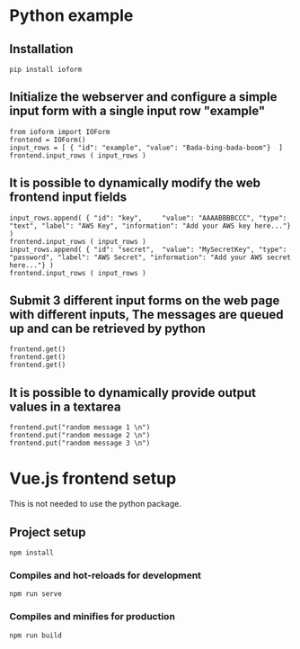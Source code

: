 # Python example

## Installation
```
pip install ioform
```

## Initialize the webserver and configure a simple input form with a single input row "example"
```
from ioform import IOForm
frontend = IOForm()
input_rows = [ { "id": "example", "value": "Bada-bing-bada-boom"}  ]
frontend.input_rows ( input_rows )
```
## It is possible to dynamically modify the web frontend input fields
```
input_rows.append( { "id": "key",     "value": "AAAABBBBCCC", "type": "text", "label": "AWS Key", "information": "Add your AWS key here..."} )
frontend.input_rows ( input_rows )
input_rows.append( { "id": "secret",  "value": "MySecretKey", "type": "password", "label": "AWS Secret", "information": "Add your AWS secret here..."} )
frontend.input_rows ( input_rows )
```
## Submit 3 different input forms on the web page with different inputs, The messages are queued up and can be retrieved by python
```
frontend.get()
frontend.get()
frontend.get()
```
## It is possible to dynamically provide output values in a textarea
```
frontend.put("random message 1 \n")
frontend.put("random message 2 \n")
frontend.put("random message 3 \n")
```



# Vue.js frontend setup
This is not needed to use the python package.
## Project setup
```
npm install
```

### Compiles and hot-reloads for development
```
npm run serve
```

### Compiles and minifies for production
```
npm run build
```

